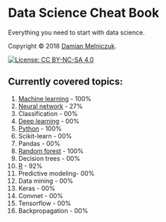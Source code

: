 # Data Science Cheat Book

Everything you need to start with data science.

Copyright © 2018 [Damian Melniczuk](https://data.melniczuk.eu).

[![License: CC BY-NC-SA 4.0](https://img.shields.io/badge/License-CC%20BY--NC--SA%204.0-blue.svg)](LICENSE)

## Currently covered topics:
 1. [Machine learning](data/machine-learning.md) 	- 100%
 2. [Neural network](data/neural-network.md) 		- 27%
 3. Classification 	- 00%
 4. [Deep learning](data/deep-learning.md)	 	- 00%
 5. [Python](data/python.md)				- 100%
 6. Scikit-learn	- 00%
 7. Pandas		- 00%
 8. [Random forest](data/random-forest.md)		- 100%
 9. Decision trees	- 00%
 10. [R](data/r.md)					- 92%
 11. Predictive modeling- 00%
 12. Data mining	- 00%
 13. Keras		- 00%
 14. Convnet		- 00%
 15. Tensorflow		- 00%
 16. Backpropagation	- 00%
